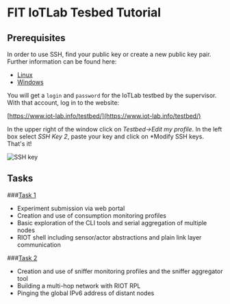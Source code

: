 # FIT IoTLab Tesbed Tutorial

## Prerequisites
In order to use SSH, find your public key or create a new public key pair. Further information
can be found here:

- [Linux](https://www.maketecheasier.com/generate-public-private-ssh-key/)
- [Windows](https://www.codeenigma.com/host/faq/how-do-i-create-ssh-public-key-windows-pc)


You will get a `login` and `password` for the IoTLab testbed by the supervisor. With that account, log in to the website:

[https://www.iot-lab.info/testbed/](https://www.iot-lab.info/testbed/)

In the upper right of the window click on *Testbed->Edit my profile*. In the left box select *SSH Key 2*, paste your key and click on *Modify SSH keys. That's it!

![SSH key](../figures/enter_pubkey.png)


## Tasks

###[Task 1](https://github.com/inetrg/FIT-IoT-Lab-Tutorial/tree/master/task1)
- Experiment submission via web portal
- Creation and use of consumption monitoring profiles
- Basic exploration of the CLI tools and serial aggregation of multiple nodes
- RIOT shell including sensor/actor abstractions and plain link layer communication


###[Task 2](https://github.com/inetrg/FIT-IoT-Lab-Tutorial/tree/master/task2)
- Creation and use of sniffer monitoring profiles and the sniffer aggregator tool
- Building a multi-hop network with RIOT RPL
- Pinging the global IPv6 address of distant nodes
